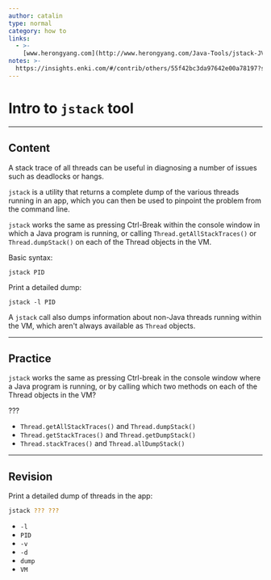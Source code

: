```yaml
---
author: catalin
type: normal
category: how to
links:
  - >-
    [www.herongyang.com](http://www.herongyang.com/Java-Tools/jstack-JVM-Thread-Dump-Stack-Strace.html){website}
notes: >-
  https://insights.enki.com/#/contrib/others/55f42bc3da97642e00a78197?search=khandelwalrinki
---
```


# Intro to `jstack` tool


---

## Content

A stack trace of all threads can be useful in diagnosing a number of issues such as deadlocks or hangs.

`jstack` is a utility that returns a complete dump of the various threads running in an app, which you can then be used to pinpoint the problem from the command line.

`jstack` works the same as pressing Ctrl-Break within the console window in which a Java program is running, or calling `Thread.getAllStackTraces()` or `Thread.dumpStack()` on each of the Thread objects in the VM.

Basic syntax:

```plain-text
jstack PID
```

Print a detailed dump:

```plain-text
jstack -l PID
```

A `jstack` call also dumps information about non-Java threads running within the VM, which aren't always available as `Thread` objects.


---

## Practice

`jstack` works the same as pressing Ctrl-break in the console window where a Java program is running, or by calling which two methods on each of the Thread objects in the VM?

???

- `Thread.getAllStackTraces()` and `Thread.dumpStack()`
- `Thread.getStackTraces()` and `Thread.getDumpStack()`
- `Thread.stackTraces()` and `Thread.allDumpStack()`


---

## Revision

Print a detailed dump of threads in the app:

```bash
jstack ??? ???
```

- `-l`
- `PID`
- `-v`
- `-d`
- `dump`
- `VM`
